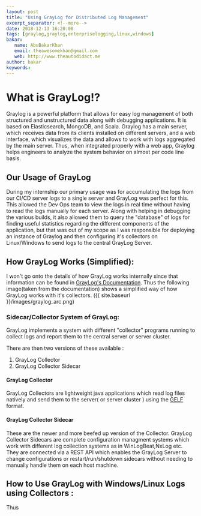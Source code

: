 ```yaml
--- 
layout: post    
title: "Using GrayLog for Distributed Log Management"  
excerpt_separator: <!--more-->
date: 2018-12-13 16:20:00
tags: [graylog,graylog,enterpriselogging,linux,windows]
bakar:
   name: AbuBakarKhan
   email: theawesomekhan@gmail.com
   web: http://www.theautodidact.me
author: bakar
keywords:
---    
```



# What is GrayLog!? 
Graylog is a powerful platform that allows for easy log management of both structured and unstructured data along with debugging applications. It is based on Elasticsearch, MongoDB, and Scala. Graylog has a main server, which  receives data from its clients installed on different servers, and a web interface, which visualizes the data and allows to work with logs aggregated by the main server. Thus, when integrated properly with a web app, Graylog helps engineers to analyze the system behavior on almost per code line basis.

## Our Usage of GrayLog
During my internship our primary usage was for accumulating the logs from our CI/CD server logs to a single server and GrayLog was perfect for this. This allowed the Dev Ops team to view the logs in real time without having to read the logs manually for each server. Along with helping in debugging the various builds, it also allowed them to query the "database" of logs for finding useful statistics regarding the different components of the application, but that was out of my scope as I was responsible for deploying an instance of Graylog and then configuring it's collectors on Linux/Windows to send logs to the central GrayLog Server.

## How GrayLog Works (Simplified):
I won't go onto the details of how GrayLog works internally since that information can be found in [GrayLog's Documentation](http://docs.graylog.org/en/2.5/). Thus the following image(taken from the documentation) shows a simplified way of how GrayLog works with it's collectors.
({{ site.baseurl }}/images/graylog_arc.png)

### Sidecar/Collector System of GrayLog:
GrayLog implements a system with different "collector" programs running to collect logs and report them to the central server or server cluster.

There are then two versions of these available : 
1. GrayLog Collector 
2. GrayLog Collector Sidecar

#### GrayLog Collector
GrayLog Collectors are lightweight java applications which read log files natively and send them to the server( or server cluster ) using the [GELF](http://docs.graylog.org/en/2.5/pages/gelf.html) format.
#### GrayLog Collector Sidecar
These are the newer and more beefed up version of the Collector. GrayLog Collector Sidecars are complete configuration managment systems which work with different log collection systems as in WinLogBeat,NxLog etc. They are connected via a REST API which enables the GrayLog Server to change configurations or restart/run/shutdown sidecars without needing to manually handle them on each host machine.


## How to Use GrayLog with Windows/Linux Logs using Collectors :
Thus 